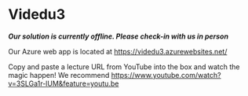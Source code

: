 # Videdu3

***Our solution is currently offline. Please check-in with us in person***

Our Azure web app is located at https://videdu3.azurewebsites.net/

Copy and paste a lecture URL from YouTube into the box and watch the magic happen! 
We recommend https://www.youtube.com/watch?v=3SLGa1r-lUM&feature=youtu.be 

